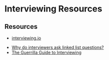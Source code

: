 Interviewing Resources
===

Resources
---

- [interviewing.io][1]

<!-- Links -->
[1]: https://interviewing.io/

<!-- Links end -->


- [Why do interviewers ask linked list questions?](https://www.hillelwayne.com/post/linked-lists/)
- [The Guerrilla Guide to Interviewing](https://www.joelonsoftware.com/2006/10/25/the-guerrilla-guide-to-interviewing-version-30/)
